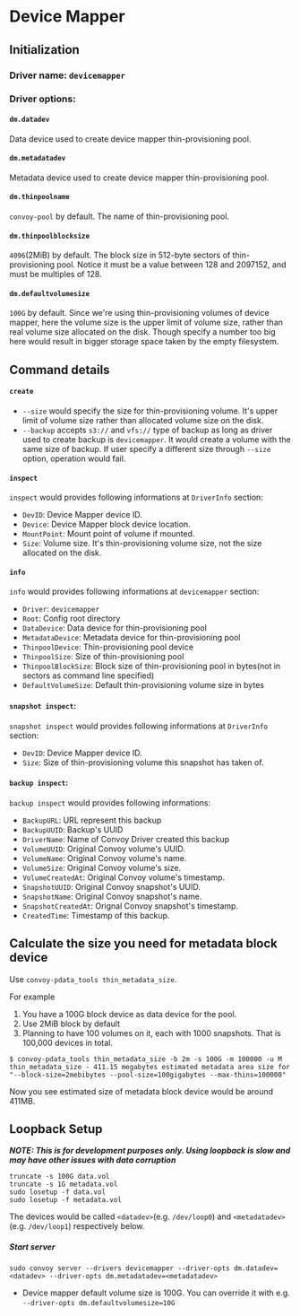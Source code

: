 # Device Mapper

## Initialization
### Driver name: ```devicemapper```
### Driver options:
#### ```dm.datadev```
Data device used to create device mapper thin-provisioning pool.
#### ```dm.metadatadev```
Metadata device used to create device mapper thin-provisioning pool.
#### ```dm.thinpoolname```
```convoy-pool``` by default. The name of thin-provisioning pool.
#### ```dm.thinpoolblocksize```
```4096```(2MiB) by default. The block size in 512-byte sectors of thin-provisioning pool. Notice it must be a value between 128 and 2097152, and must be multiples of 128.
#### ```dm.defaultvolumesize```
```100G``` by default. Since we're using thin-provisioning volumes of device mapper, here the volume size is the upper limit of volume size, rather than real volume size allocated on the disk. Though specify a number too big here would result in bigger storage space taken by the empty filesystem.

## Command details
#### `create`
* `--size` would specify the size for thin-provisioning volume. It's upper limit of volume size rather than allocated volume size on the disk.
* `--backup` accepts `s3://` and `vfs://` type of backup as long as driver used to create backup is `devicemapper`. It would create a volume with the same size of backup. If user specify a different size through `--size` option, operation would fail.

#### `inspect`
`inspect` would provides following informations at `DriverInfo` section:
* `DevID`: Device Mapper device ID.
* `Device`: Device Mapper block device location.
* `MountPoint`: Mount point of volume if mounted.
* `Size`: Volume size. It's thin-provisioning volume size, not the size allocated on the disk.

#### `info`
`info` would provides following informations at `devicemapper` section:
* `Driver`: `devicemapper`
* `Root`: Config root directory
* `DataDevice`: Data device for thin-provisioning pool
* `MetadataDevice`: Metadata device for thin-provisioning pool
* `ThinpoolDevice`: Thin-provisioning pool device
* `ThinpoolSize`: Size of thin-provisioning pool
* `ThinpoolBlockSize`: Block size of thin-provisioning pool in bytes(not in sectors as command line specified)
* `DefaultVolumeSize`: Default thin-provisioning volume size in bytes

#### `snapshot inspect`:
`snapshot inspect` would provides following informations at `DriverInfo` section:
* `DevID`: Device Mapper device ID.
* `Size`: Size of thin-provisioning volume this snapshot has taken of.

#### `backup inspect`:
`backup inspect` would provides following informations:
* `BackupURL`: URL represent this backup
* `BackupUUID`: Backup's UUID
* `DriverName`: Name of Convoy Driver created this backup
* `VolumeUUID`: Original Convoy volume's UUID.
* `VolumeName`: Original Convoy volume's name.
* `VolumeSize`: Original Convoy volume's size.
* `VolumeCreatedAt`: Original Convoy volume's timestamp.
* `SnapshotUUID`: Original Convoy snapshot's UUID.
* `SnapshotName`: Original Convoy snapshot's name.
* `SnapshotCreatedAt`: Orignal Convoy snapshot's timestamp.
* `CreatedTime`: Timestamp of this backup.

## Calculate the size you need for metadata block device

Use ```convoy-pdata_tools thin_metadata_size```.

For example

1. You have a 100G block device as data device for the pool.
2. Use 2MiB block by default
3. Planning to have 100 volumes on it, each with 1000 snapshots. That is 100,000 devices in total.
```
$ convoy-pdata_tools thin_metadata_size -b 2m -s 100G -m 100000 -u M
thin_metadata_size - 411.15 megabytes estimated metadata area size for "--block-size=2mebibytes --pool-size=100gigabytes --max-thins=100000"
```
Now you see estimated size of metadata block device would be around 411MB. 

## Loopback Setup

***NOTE: This is for development purposes only. Using loopback is slow and may have other issues with data corruption***

```
truncate -s 100G data.vol
truncate -s 1G metadata.vol
sudo losetup -f data.vol
sudo losetup -f metadata.vol
```
The devices would be called ```<datadev>```(e.g. ```/dev/loop0```) and ```<metadatadev>``` (e.g. ```/dev/loop1```) respectively below.

##### Start server
```
sudo convoy server --drivers devicemapper --driver-opts dm.datadev=<datadev> --driver-opts dm.metadatadev=<metadatadev>
```
* Device mapper default volume size is 100G. You can override it with e.g. ```--driver-opts dm.defaultvolumesize=10G```
